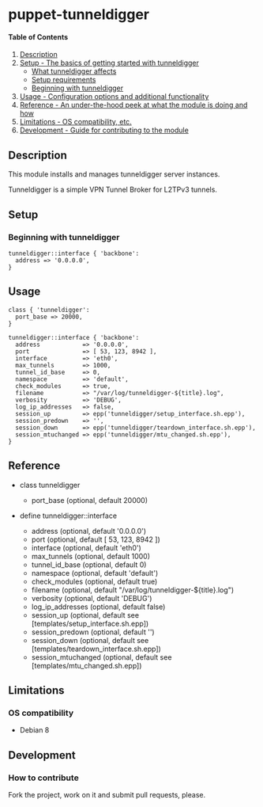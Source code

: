 # puppet-tunneldigger

#### Table of Contents

1. [Description](#description)
1. [Setup - The basics of getting started with tunneldigger](#setup)
    * [What tunneldigger affects](#what-tunneldigger-affects)
    * [Setup requirements](#setup-requirements)
    * [Beginning with tunneldigger](#beginning-with-tunneldigger)
1. [Usage - Configuration options and additional functionality](#usage)
1. [Reference - An under-the-hood peek at what the module is doing and how](#reference)
1. [Limitations - OS compatibility, etc.](#limitations)
1. [Development - Guide for contributing to the module](#development)

## Description

This module installs and manages tunneldigger server instances.

Tunneldigger is a simple VPN Tunnel Broker for L2TPv3 tunnels.

## Setup

### Beginning with tunneldigger

```puppet
tunneldigger::interface { 'backbone':
  address => '0.0.0.0',
}
```

## Usage

```puppet
class { 'tunneldigger':
  port_base => 20000,
}

tunneldigger::interface { 'backbone':
  address            => '0.0.0.0',
  port               => [ 53, 123, 8942 ],
  interface          => 'eth0',
  max_tunnels        => 1000,
  tunnel_id_base     => 0,
  namespace          => 'default',
  check_modules      => true,
  filename           => "/var/log/tunneldigger-${title}.log",
  verbosity          => 'DEBUG',
  log_ip_addresses   => false,
  session_up         => epp('tunneldigger/setup_interface.sh.epp'),
  session_predown    => '',
  session_down       => epp('tunneldigger/teardown_interface.sh.epp'),
  session_mtuchanged => epp('tunneldigger/mtu_changed.sh.epp'),
}
```

## Reference

* class tunneldigger
  * port_base (optional, default 20000)

* define tunneldigger::interface
  * address (optional, default '0.0.0.0')
  * port (optional, default [ 53, 123, 8942 ])
  * interface (optional, default 'eth0')
  * max\_tunnels (optional, default 1000)
  * tunnel\_id\_base (optional, default 0)
  * namespace (optional, default 'default')
  * check\_modules (optional, default true)
  * filename (optional, default "/var/log/tunneldigger-${title}.log")
  * verbosity (optional, default 'DEBUG')
  * log\_ip\_addresses (optional, default false)
  * session\_up (optional, default see [templates/setup_interface.sh.epp])
  * session\_predown (optional, default '')
  * session\_down (optional, default see [templates/teardown_interface.sh.epp])
  * session\_mtuchanged (optional, default see [templates/mtu_changed.sh.epp])

## Limitations

### OS compatibility
* Debian 8

## Development

### How to contribute
Fork the project, work on it and submit pull requests, please.

